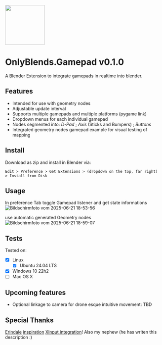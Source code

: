   <img width="128" src="https://github.com/user-attachments/assets/4e1f87c0-af56-4854-ae49-ee93bb8492c3">

# OnlyBlends.Gamepad v0.1.0
A Blender Extension to integrate gamepads in realtime into blender. 

## Features
- Intended for use with geometry nodes
- Adjustable update interval 
- Supports multiple gamepads and multiple platforms (pygame link)
- Dropdown menus for each individual gamepad
- Nodes segmented into: *D-Pad* ; *Axis* (Sticks and Bumpers) ; *Buttons*
- Integrated geometry nodes gamepad example for visual testing of mapping

## Install
Download as zip and install in Blender via:

    Edit > Preference > Get Extensions > (dropdown on the top, far right) > Install from Disk

## Usage

In preference Tab toggle Gamepad listener and get state informations
![Bildschirmfoto vom 2025-06-21 18-53-56](https://github.com/user-attachments/assets/bbb71991-52eb-4f1f-aa7b-b1d715a4566b)

use automatic generated Geometry nodes
![Bildschirmfoto vom 2025-06-21 18-59-07](https://github.com/user-attachments/assets/a18616da-4b4f-40f9-a599-ae5d48eec101)

## Tests

Tested on:

- [x] Linux
    -  [x] Ubuntu 24.04 LTS
- [x] Windows 10 22h2
- [ ] Mac OS X

## Upcoming features

- Optional linkage to camera for drone esque intuitive movement: TBD

## Special Thanks

[Erindale](https://github.com/Erindale) [inspiration](https://www.youtube.com/watch?v=v1Q4SWGgKM0&t=350s) [XInput integration](https://github.com/Erindale/XinputReader)!
Also my nephew (he has writen this description :)  
